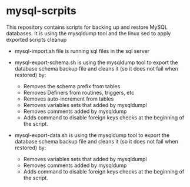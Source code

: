 # mysql-scrpits
This repository contains scripts for backing up and restore MySQL databases.
It is using the mysqldump tool and the linux sed to apply exported scripts cleanup

- mysql-import.sh file is running sql files in the sql server

- mysql-export-schema.sh is using the mysqldump tool to export the database schema backup file and cleans it (so it does not fail when restored) by:
  - Removes the schema prefix from tables
  - Removes Definers from routines, triggers, etc
  - Removes auto-increment from tables
  - Removes variables sets that added by mysqldumpl
  - Removes comments added by mysqldump
  - Adds command to disable foreign keys checks at the beginning of the script.

- mysql-export-data.sh is using the mysqldump tool to export the database schema backup file and cleans it (so it does not fail when restored) by:
  - Removes variables sets that added by mysqldumpl
  - Removes comments added by mysqldump
  - Adds command to disable foreign keys checks at the beginning of the script.
